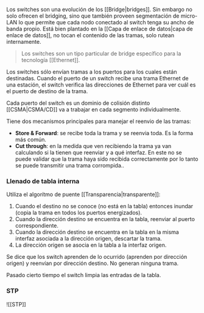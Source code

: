 Los switches son una evolución de los [[Bridge|bridges]]. Sin embargo no solo ofrecen el bridging, sino que también proveen segmentación de micro-LAN lo que permite que cada nodo conectado al switch tenga su ancho de banda propio. Está bien plantado en la [[Capa de enlace de datos|capa de enlace de datos]], no tocan el contenido de las tramas, solo rutean internamente.

> Los switches son un tipo particular de bridge específico para la tecnología [[Ethernet]].

Los switches sólo envían tramas a los puertos para los cuales están destinadas. Cuando el puerto de un switch recibe una trama Ethernet de una estación, el switch verifica las direcciones de Ethernet para ver cuál es el puerto de destino de la trama.

Cada puerto del switch es un dominio de colisión distinto [[CSMA|CSMA/CD]] va a trabajar en cada segmento individualmente.

Tiene dos mecanismos principales para manejar el reenvio de las tramas:
- **Store & Forward**: se recibe toda la trama y se reenvia toda. Es la forma más común.
- **Cut through**: en la medida que ven recibiendo la trama ya van calculando si la tienen que reenviar y a qué interfaz. En este no se puede validar que la trama haya sido recibida correctamente por lo tanto se puede transmitir una trama corrompida..

### Llenado de tabla interna
Utiliza el algorítmo de puente [[Transparencia|transparente]]:
1. Cuando el destino no se conoce (no  está en la tabla) entonces inundar (copia la trama en todos los puertos energizados).
2. Cuando la dirección destino se encuentra en la tabla, reenviar al puerto correspondiente.
3. Cuando la dirección destino se encuentra en la tabla en la misma interfaz asociada a la dirección origen, descartar la trama.
4. La dirección origen se asocia en la tabla a la interfaz origen.

Se dice que los switch aprenden de lo ocurrido (aprenden por dirección origen) y reenvían por dirección destino. No generan ninguna trama.

Pasado cierto tiempo el switch limpia las entradas de la tabla.

### STP
![[STP]]